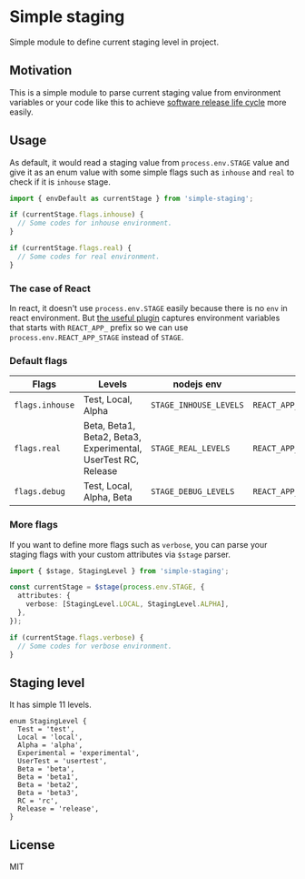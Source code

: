 # Simple staging

Simple module to define current staging level in project.

## Motivation

This is a simple module to parse current staging value from environment variables or your code like this to achieve [software release life cycle](https://en.wikipedia.org/wiki/Software_release_life_cycle) more easily.

## Usage

As default, it would read a staging value from `process.env.STAGE` value and give it as an enum value with some simple flags such as `inhouse` and `real` to check if it is `inhouse` stage.

```typescript
import { envDefault as currentStage } from 'simple-staging';

if (currentStage.flags.inhouse) {
  // Some codes for inhouse environment.
}

if (currentStage.flags.real) {
  // Some codes for real environment.
}
```

### The case of React

In react, it doesn't use `process.env.STAGE` easily because there is no `env` in react environment. But [the useful plugin](https://github.com/tuchk4/react-app-env) captures environment variables that starts with `REACT_APP_` prefix so we can use `process.env.REACT_APP_STAGE` instead of `STAGE`.

### Default flags

| Flags           | Levels                   | nodejs env             | React env                        |
| --------------- | ------------------------ | ---------------------- | -------------------------------- |
| `flags.inhouse` | Test, Local, Alpha       | `STAGE_INHOUSE_LEVELS` | `REACT_APP_STAGE_INHOUSE_LEVELS` |
| `flags.real`    | Beta, Beta1, Beta2, Beta3, Experimental, UserTest RC, Release        | `STAGE_REAL_LEVELS`    | `REACT_APP_STAGE_REAL_LEVELS`    |
| `flags.debug`   | Test, Local, Alpha, Beta | `STAGE_DEBUG_LEVELS`   | `REACT_APP_STAGE_DEBUG_LEVELS`   |

### More flags

If you want to define more flags such as `verbose`, you can parse your staging flags with your custom attributes via `$stage` parser.

```typescript
import { $stage, StagingLevel } from 'simple-staging';

const currentStage = $stage(process.env.STAGE, {
  attributes: {
    verbose: [StagingLevel.LOCAL, StagingLevel.ALPHA],
  },
});

if (currentStage.flags.verbose) {
  // Some codes for verbose environment.
}
```

## Staging level

It has simple 11 levels.

```
enum StagingLevel {
  Test = 'test',
  Local = 'local',
  Alpha = 'alpha',
  Experimental = 'experimental',
  UserTest = 'usertest',
  Beta = 'beta',
  Beta = 'beta1',
  Beta = 'beta2',
  Beta = 'beta3',
  RC = 'rc',
  Release = 'release',
}
```

## License

MIT
